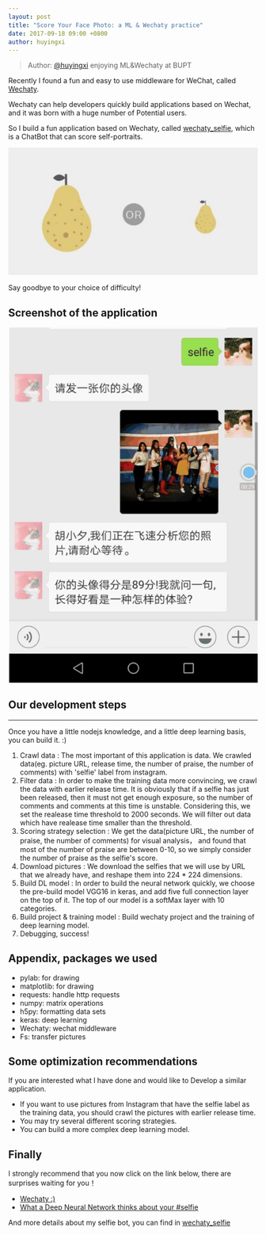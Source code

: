 ```yaml
---
layout: post
title: "Score Your Face Photo: a ML & Wechaty practice"
date: 2017-09-18 09:00 +0800
author: huyingxi
---
```


> Author: [@huyingxi](https://github.com/huyingxi/wechaty_selfie) enjoying ML&Wechaty at BUPT

Recently I found a fun and easy to use middleware for WeChat, called [Wechaty](https://github.com/Chatie/wechaty).

Wechaty can help developers quickly build applications based on Wechat, and it was born with a huge number of Potential users. 

So I build a fun application based on Wechaty, called [wechaty_selfie](https://github.com/huyingxi/wechaty_selfie), which is a ChatBot that can score self-portraits.

![selfie pear](/download/2017/wechaty_selfie_pear.jpg)

Say goodbye to your choice of difficulty!

<!--more-->

## Screenshot of the application

![selfie demo](/download/2017/wechaty_selfie_demo_screenshoot.jpg)

## Our development steps
-----

Once you have a little nodejs knowledge, and a little deep learning basis, you can build it. :)

1. Crawl data : The most important of this application is data. We crawled data(eg. picture URL, release time, the number of praise, the number of comments)  with 'selfie' label from instagram. 
1. Filter data : In order to make the training data more convincing, we crawl the data with earlier release time. It is obviously that if a selfie has just been released, then it must not get enough exposure, so the number of comments and comments at this time is unstable. Considering this, we set the realease time threshold to 2000 seconds. We will filter out data which have realease time smaller than the threshold.
1. Scoring strategy selection : We get the data(picture URL, the number of praise, the number of comments) for visual analysis， and found that most of the number of praise are between 0-10, so we simply consider the number of praise as the selfie's score.
1. Download  pictures : We download the selfies that we will use by URL that we already have, and reshape them into 224 * 224 dimensions.
1. Build DL model : In order to build the neural network quickly, we choose the pre-build model VGG16 in keras, and add five full connection layer on the top of it. The top of our model is a softMax layer with 10 categories.
1. Build project & training model : Build wechaty project and the training of deep learning model.
1. Debugging, success!

## Appendix, packages we used

* pylab: for drawing
* matplotlib: for drawing
* requests: handle http requests
* numpy: matrix operations
* h5py: formatting data sets
* keras: deep learning
* Wechaty: wechat middleware
* Fs: transfer pictures


## Some optimization recommendations

If you are interested what I have done and would like to Develop a similar application.
* If you want to use pictures from Instagram that have the selfie label as the training data, you should crawl the pictures with earlier release time.
* You may try several different scoring strategies.
* You can build a more complex deep learning model.


## Finally

I strongly recommend that you now click on the link below, there are surprises waiting for you！
* [Wechaty :)](https://github.com/Chatie/wechaty)
* [What a Deep Neural Network thinks about your #selfie](https://karpathy.github.io/2015/10/25/selfie/)

And more details about my selfie bot, you can find in [wechaty_selfie](https://github.com/huyingxi/wechaty_selfie)

